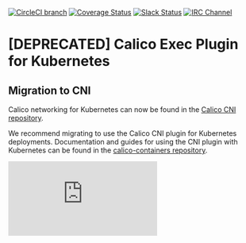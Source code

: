 [![CircleCI branch](https://img.shields.io/circleci/project/projectcalico/calico-kubernetes/master.svg)](https://circleci.com/gh/projectcalico/calico-kubernetes/tree/master)
[![Coverage Status](https://coveralls.io/repos/projectcalico/calico-kubernetes/badge.svg?branch=master&service=github)](https://coveralls.io/github/projectcalico/calico-kubernetes?branch=master)
[![Slack Status](https://slack.projectcalico.org/badge.svg)](https://slack.projectcalico.org)
[![IRC Channel](https://img.shields.io/badge/irc-%23calico-blue.svg)](https://kiwiirc.com/client/irc.freenode.net/#calico)

# [DEPRECATED] Calico Exec Plugin for Kubernetes
## Migration to CNI
Calico networking for Kubernetes can now be found in the [Calico CNI repository](https://github.com/projectcalico/calico-cni). 

We recommend migrating to use the Calico CNI plugin for Kubernetes deployments.  Documentation and guides for using the
CNI plugin with Kubernetes can be found in the [calico-containers
repository](https://github.com/projectcalico/calico-containers/blob/master/docs/cni/kubernetes/README.md).

[![Analytics](https://ga-beacon.appspot.com/UA-52125893-3/calico-kubernetes/README.md?pixel)](https://github.com/igrigorik/ga-beacon)
